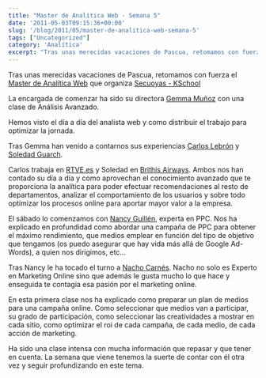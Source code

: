 ```yaml
---
title: "Master de Analítica Web - Semana 5"
date: '2011-05-03T09:15:36+00:00'
slug: '/blog/2011/05/master-de-analitica-web-semana-5'
tags: ["Uncategorized"]
category: 'Analítica'
excerpt: "Tras unas merecidas vacaciones de Pascua, retomamos con fuerza el [Master de Analítica Web]( que organiza [Secuoyas - KSchool]("
---
```

Tras unas merecidas vacaciones de Pascua, retomamos con fuerza el [Master de Analítica Web](http://www.secuoyasacademy.com/master-analitica-web.html) que organiza [Secuoyas - KSchool](http://static.squarespace.com/static/5303797ae4b0c6ad9e43f072/5303ce80e4b0400995a883d6/5303cf35e4b0400995a88b0c/1392758581676/?format=original)

La encargada de comenzar ha sido su directora [Gemma Muñoz](http://static.squarespace.com/static/5303797ae4b0c6ad9e43f072/5303ce80e4b0400995a883d6/5303cf35e4b0400995a88b0c/1392758581676/?format=original) con una clase de Análisis Avanzado.

Hemos visto el día a día del analista web y como distribuir el trabajo para optimizar la jornada.

Tras Gemma han venido a contarnos sus experiencias [Carlos Lebrón](http://www.linkedin.com/in/cmlebron) y [Soledad Guarch](http://www.linkedin.com/in/soledadguarch).

Carlos trabaja en [RTVE.es](http://static.squarespace.com/static/5303797ae4b0c6ad9e43f072/5303ce80e4b0400995a883d6/5303cf35e4b0400995a88b0c/1392758581676/?format=original) y Soledad en [Brithis Airways](http://static.squarespace.com/static/5303797ae4b0c6ad9e43f072/5303ce80e4b0400995a883d6/5303cf35e4b0400995a88b0c/1392758581676/?format=original). Ambos nos han contado su día a día y como aprovechan el conocimiento avanzado que te proporciona la analítica para poder efectuar recomendaciones al resto de departamentos, analizar el comportamiento de los usuarios y sobre todo optimizar los procesos online para aportar mayor valor a la empresa.

El sábado lo comenzamos con [Nancy Guillén](http://www.linkedin.com/in/nancyguillen), experta en PPC. Nos ha explicado en profundidad como abordar una campaña de PPC para obtener el máximo rendimiento, que medios emplear en función del tipo de objetivo que tengamos (os puedo asegurar que hay vida más allá de Google Ad-Words), a quien nos dirigimos, etc...

Tras Nancy le ha tocado el turno a [Nacho Carnés](http://www.linkedin.com/in/nachocarnes). Nacho no solo es Experto en Marketing Online sino que además le gusta mucho lo que hace y enseguida te contagia esa pasión por el marketing online.

En esta primera clase nos ha explicado como preparar un plan de medios para una campaña online. Como seleccionar que medios van a participar, su grado de participación, como seleccionar las creatividades a mostrar en cada sitio, como optimizar el roi de cada campaña, de cada medio, de cada acción de marketing.

Ha sido una clase intensa con mucha información que repasar y que tener en cuenta. La semana que viene tenemos la suerte de contar con él otra vez y seguir profundizando en este tema.

